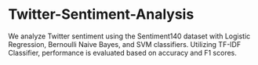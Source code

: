 # Twitter-Sentiment-Analysis
We analyze Twitter sentiment using the Sentiment140 dataset with Logistic Regression, Bernoulli Naive Bayes, and SVM classifiers. Utilizing TF-IDF Classifier, performance is evaluated based on accuracy and F1 scores.
